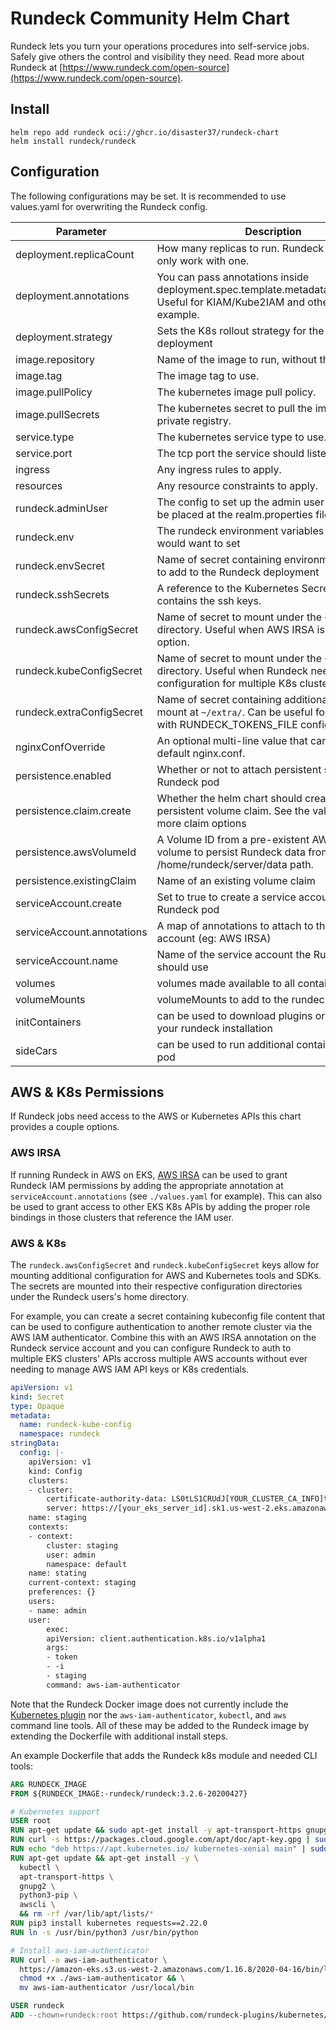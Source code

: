 # Rundeck Community Helm Chart

Rundeck lets you turn your operations procedures into self-service jobs. Safely give others the control and visibility they need. Read more about Rundeck at [https://www.rundeck.com/open-source](https://www.rundeck.com/open-source).


## Install

    helm repo add rundeck oci://ghcr.io/disaster37/rundeck-chart
    helm install rundeck/rundeck

## Configuration

The following configurations may be set. It is recommended to use values.yaml for overwriting the Rundeck config.

Parameter | Description | Default
--------- | ----------- | -------
deployment.replicaCount | How many replicas to run. Rundeck can really only work with one. | 1
deployment.annotations | You can pass annotations inside deployment.spec.template.metadata.annotations. Useful for KIAM/Kube2IAM and others for example. | {}
deployment.strategy | Sets the K8s rollout strategy for the Rundeck deployment | { type: RollingUpdate }
image.repository | Name of the image to run, without the tag. | [rundeck/rundeck](https://github.com/rundeck/rundeck)
image.tag | The image tag to use. | 3.2.7
image.pullPolicy | The kubernetes image pull policy. | IfNotPresent
image.pullSecrets | The kubernetes secret to pull the image from a private registry. | None
service.type | The kubernetes service type to use. | ClusterIP
service.port | The tcp port the service should listen on. | 80
ingress | Any ingress rules to apply. | None
resources | Any resource constraints to apply. | None
rundeck.adminUser | The config to set up the admin user that should be placed at the realm.properties file. | "admin:admin,user,admin,architect,deploy,build"
rundeck.env | The rundeck environment variables that you would want to set | Default variables provided in docker file
rundeck.envSecret | Name of secret containing environment variables to add to the Rundeck deployment | ""
rundeck.sshSecrets | A reference to the Kubernetes Secret that contains the ssh keys. | ""
rundeck.awsConfigSecret | Name of secret to mount under the `~/.aws/` directory. Useful when AWS IRSA is not an option. | ""
rundeck.kubeConfigSecret | Name of secret to mount under the `~/.kube/` directory. Useful when Rundeck needs configuration for multiple K8s clusters. | ""
rundeck.extraConfigSecret | Name of secret containing additional files to mount at `~/extra/`. Can be useful for working with RUNDECK_TOKENS_FILE configuration | ""
nginxConfOverride | An optional multi-line value that can replace the default nginx.conf. | ""
persistence.enabled | Whether or not to attach persistent storage to the Rundeck pod | false
persistence.claim.create | Whether the helm chart should create a persistent volume claim. See the values.yaml for more claim options | false
persistence.awsVolumeId | A Volume ID from a pre-existent AWS EBS volume to persist Rundeck data from /home/rundeck/server/data path. | None
persistence.existingClaim | Name of an existing volume claim | None
serviceAccount.create | Set to true to create a service account for the Rundeck pod | false
serviceAccount.annotations | A map of annotations to attach to the service account (eg: AWS IRSA) | {}
serviceAccount.name | Name of the service account the Rundeck pod should use | ""
volumes | volumes made available to all containers | ""
volumeMounts | volumeMounts to add to the rundeck container | ""
initContainers | can be used to download plugins or customise your rundeck installation | ""
sideCars | can be used to run additional containers in the pod | ""

## AWS & K8s Permissions

If Rundeck jobs need access to the AWS or Kubernetes APIs this chart provides a couple options.

### AWS IRSA
If running Rundeck in AWS on EKS, [AWS IRSA](https://docs.aws.amazon.com/eks/latest/userguide/iam-roles-for-service-accounts-technical-overview.html) can be used to grant Rundeck IAM permissions by adding the appropriate annotation at `serviceAccount.annotations` (see `./values.yaml` for example). This can also be used to grant access to other EKS K8s APIs by adding the proper role bindings in those clusters that reference the IAM user.

### AWS & K8s
The `rundeck.awsConfigSecret` and `rundeck.kubeConfigSecret` keys allow for mounting additional configuration for AWS and Kubernetes tools and SDKs. The secrets are mounted into their respective configuration directories under the Rundeck users's home directory. 

For example, you can create a secret containing kubeconfig file content that can be used to configure authentication to another remote cluster via the AWS IAM authenticator. Combine this with an AWS IRSA annotation on the Rundeck service account and you can configure Rundeck to auth to multiple EKS clusters' APIs accross multiple AWS accounts without ever needing to manage AWS IAM API keys or K8s credentials.
```yaml
apiVersion: v1
kind: Secret
type: Opaque
metadata:
  name: rundeck-kube-config
  namespace: rundeck
stringData:
  config: |-
    apiVersion: v1
    kind: Config
    clusters:
    - cluster:
        certificate-authority-data: LS0tLS1CRUdJ[YOUR_CLUSTER_CA_INFO]tLQo=
        server: https://[your_eks_server_id].sk1.us-west-2.eks.amazonaws.com
    name: staging
    contexts:
    - context:
        cluster: staging
        user: admin
        namespace: default
    name: stating
    current-context: staging
    preferences: {}
    users:
    - name: admin
    user:
        exec:
        apiVersion: client.authentication.k8s.io/v1alpha1
        args:
        - token
        - -i
        - staging
        command: aws-iam-authenticator
```

Note that the Rundeck Docker image does not currently include the [Kubernetes plugin](https://github.com/rundeck-plugins/kubernetes) nor the `aws-iam-authenticator`, `kubectl`, and `aws` command line tools. All of these may be added to the Rundeck image by extending the Dockerfile with additional install steps.

An example Dockerfile that adds the Rundeck k8s module and needed CLI tools:
```Dockerfile
ARG RUNDECK_IMAGE
FROM ${RUNDECK_IMAGE:-rundeck/rundeck:3.2.6-20200427}

# Kubernetes support
USER root
RUN apt-get update && sudo apt-get install -y apt-transport-https gnupg2
RUN curl -s https://packages.cloud.google.com/apt/doc/apt-key.gpg | sudo apt-key add -
RUN echo "deb https://apt.kubernetes.io/ kubernetes-xenial main" | sudo tee -a /etc/apt/sources.list.d/kubernetes.list
RUN apt-get update && apt-get install -y \
  kubectl \
  apt-transport-https \
  gnupg2 \
  python3-pip \
  awscli \
  && rm -rf /var/lib/apt/lists/*
RUN pip3 install kubernetes requests==2.22.0
RUN ln -s /usr/bin/python3 /usr/bin/python

# Install aws-iam-authenticator
RUN curl -o aws-iam-authenticator \
  https://amazon-eks.s3.us-west-2.amazonaws.com/1.16.8/2020-04-16/bin/linux/amd64/aws-iam-authenticator && \
  chmod +x ./aws-iam-authenticator && \
  mv aws-iam-authenticator /usr/local/bin

USER rundeck
ADD --chown=rundeck:root https://github.com/rundeck-plugins/kubernetes/releases/download/1.0.15/kubernetes-plugin-1.0.15.zip ./libext/
```